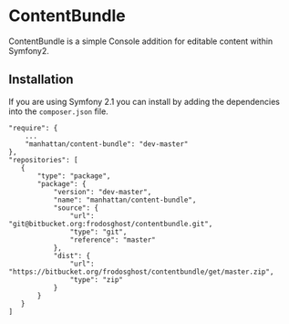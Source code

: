# ContentBundle
ContentBundle is a simple Console addition for editable content within Symfony2.

## Installation
If you are using Symfony 2.1 you can install by adding the dependencies into the `composer.json` file.

    "require": {
        ...
        "manhattan/content-bundle": "dev-master"        
    },
    "repositories": [
       {
           "type": "package",
           "package": {
               "version": "dev-master",
               "name": "manhattan/content-bundle",
               "source": {
                   "url": "git@bitbucket.org:frodosghost/contentbundle.git",
                   "type": "git",
                   "reference": "master"
               },
               "dist": {
                   "url": "https://bitbucket.org/frodosghost/contentbundle/get/master.zip",
                   "type": "zip"
               }
           }
       }
    ]
